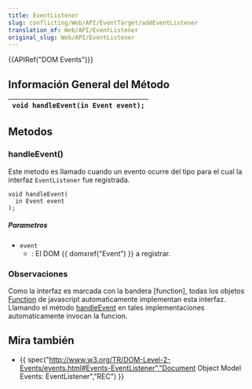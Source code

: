 ```yaml
---
title: EventListener
slug: conflicting/Web/API/EventTarget/addEventListener
translation_of: Web/API/EventListener
original_slug: Web/API/EventListener
---
```

{{APIRef("DOM Events")}}

## Información General del Método

| `void handleEvent(in Event event);` |
| ----------------------------------- |

## Metodos

### handleEvent()

Este metodo es llamado cuando un evento ocurre del tipo para el cual la interfaz `EventListener` fue registrada.

```
void handleEvent(
  in Event event
);
```

##### Parametros

- `event`
  - : El DOM {{ domxref("Event") }} a registrar.

### Observaciones

Como la interfaz es marcada con la bandera [function], todas los objetos [Function](/en/JavaScript/Reference/Global_Objects/Function) de javascript automaticamente implementan esta interfaz. Llamando el método [handleEvent](#handleevent) en tales implementaciones automaticamente invocan la funcion.

## Mira también

- {{ spec("http://www.w3.org/TR/DOM-Level-2-Events/events.html#Events-EventListener","Document Object Model Events: EventListener","REC") }}
